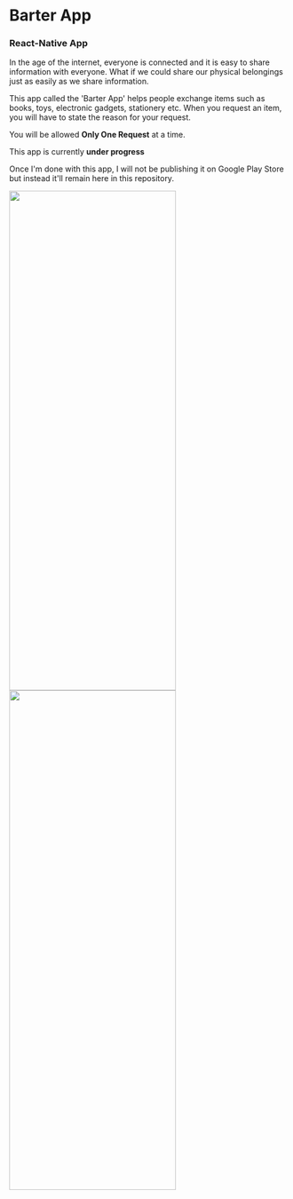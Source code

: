 # Barter App
### React-Native App

In the age of the internet, everyone is connected and it is easy to share information
with everyone. What if we could share our physical belongings just as easily as we
share information.

This app called the 'Barter App' helps people exchange items such as books, toys, electronic gadgets, stationery etc.
When you request an item, you will have to state the reason for your request.

You will be allowed **Only One Request** at a time.  

This app is currently **under progress**


Once I'm done with this app, I will not be publishing it on Google Play Store but instead it'll remain here in this repository.



 <img align ="left" width="300" height ="900" src="https://github.com/josh-web/Barter-App/blob/master/assets/Welcome%20Screen.jpg">

 <img src ="left" width ="300" height= "900" src ="https://github.com/josh-web/Barter-App/blob/master/assets/Register.jpg">
